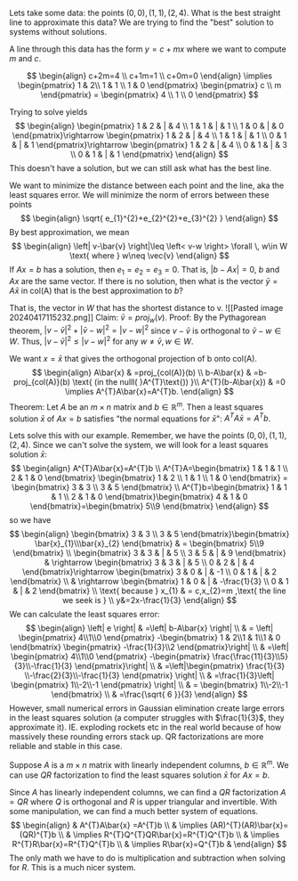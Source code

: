 Lets take some data: the points $(0,0),(1,1),(2,4)$. What is the best straight line to approximate this data? We are trying  to find the "best" solution to systems without solutions.

A line through this data has the form $y=c+mx$ where we want to compute $m$ and $c$. 

$$
\begin{align}
c+2m=4 \\
c+1m=1 \\
c+0m=0
\end{align} \implies \begin{pmatrix}
1 & 2\\ 1 & 1 \\ 1  & 0
\end{pmatrix} \begin{pmatrix}
c \\ m 
\end{pmatrix} = \begin{pmatrix}
4 \\ 1 \\ 0
\end{pmatrix}
$$

Trying to solve yields
$$
\begin{align}
\begin{pmatrix}
1 & 2 & | & 4 \\
1 & 1 & | & 1 \\
1 & 0 & | & 0
\end{pmatrix}\rightarrow  \begin{pmatrix}
1 & 2 & | & 4 \\
1 & 1 & | & 1 \\
0 & 1 & | & 1
\end{pmatrix}\rightarrow  \begin{pmatrix}
1 & 2 & | & 4 \\
0 & 1 & | & 3 \\
0 & 1 & | & 1
\end{pmatrix}
\end{align}
$$
This doesn't have a solution, but we can still ask what has the best line. 

We want to minimize the distance between each point and the line, aka the least squares error. 
We will minimize the norm of errors between these points
$$
\begin{align}
\sqrt{ e_{1}^{2}+e_{2}^{2}+e_{3}^{2} } 
\end{align}
$$
By best approximation, we mean
$$
\begin{align}
\left| v-\bar{v}  \right|\leq \left< v-w \right> \forall \, w\in  W \text{ where  } w\neq \vec{v}
\end{align}
$$
If $Ax=b$ has a solution, then $e_{1}=e_{2}=e_{3}=0$. That is, $\left| b-Ax \right|=0$, $b$ and $Ax$ are the same vector. If there is no solution, then what is the vector $\bar{y}=A\bar{x}$ in col(A) that is the best approximation to $b$?

That is, the vector in $W$ that has the shortest distance to v. 
![[Pasted image 20240417115232.png]]
Claim: $\bar{v}=proj_{w}(v)$.
Proof: By the Pythagorean theorem, $\lvert v-\bar{v} \rvert^{2}+\lvert \bar{v}-w \rvert^{2}=\lvert v-w \rvert^{2}$ since $v-\bar{v}$ is orthogonal to $\bar{v}-w\in W$. Thus, $\lvert v-\bar{v} \rvert^{2}\leq \left| v-w \right|^{2}$ for any $w\neq \bar{v},w\in W$.

We want $x=\bar{x}$ that gives the orthogonal projection of b onto col(A). 
$$
\begin{align}
A\bar{x} & =proj_{col(A)}(b) \\
b-A\bar{x} & =b-proj_{col(A)}(b)  \text{ (in the nulll( }A^{T}\text{)) }\\
A^{T}(b-A\bar{x}) & =0 \implies A^{T}A\bar{x}=A^{T}b.
\end{align}
$$
Theorem: Let $A$ be an $m\times n$ matrix and $b\in \mathbb{R}^{m}$. Then a least squares solution $\bar{x}$ of $Ax=b$ satisfies "the normal equations for $\bar{x}$": $A^{T}A\bar{x}=A^{T}b$.

Lets solve this with our example. Remember, we have the points $(0,0),(1,1),(2,4)$. 
Since we can't solve the system, we will look for a least squares solution $\bar{x}:$
$$
\begin{align}
A^{T}A\bar{x}=A^{T}b \\
A^{T}A=\begin{bmatrix}
1 & 1 & 1 \\
2 & 1 & 0
\end{bmatrix} \begin{bmatrix}
1 & 2 \\
1 & 1 \\
1 & 0
\end{bmatrix} = \begin{bmatrix}
3 & 3 \\
3 & 5
\end{bmatrix} \\
A^{T}b=\begin{bmatrix}
1 & 1 & 1 \\
2 & 1 & 0
\end{bmatrix}\begin{bmatrix}
4 & 1 & 0
\end{bmatrix}=\begin{bmatrix}
5\\9
\end{bmatrix}
\end{align}
$$
so we have 
$$
\begin{align}
\begin{bmatrix}
3 & 3 \\
3 & 5
\end{bmatrix}\begin{bmatrix}
\bar{x}_{1}\\\bar{x}_{2}
\end{bmatrix}  & = \begin{bmatrix}
5\\9
\end{bmatrix} \\
\begin{bmatrix}
3 & 3 & | & 5 \\
3 & 5 & | & 9
\end{bmatrix} & \rightarrow  \begin{bmatrix}
3 & 3 & | & 5 \\
0 & 2 & | & 4
\end{bmatrix}\rightarrow  \begin{bmatrix}
3 & 0 & | & -1 \\
0 & 1 & | & 2
\end{bmatrix} \\
 & \rightarrow  \begin{bmatrix}
1 & 0 & | & -\frac{1}{3} \\
0 & 1 & | & 2
\end{bmatrix}  \\
  \text{ because } x_{1}  & = c,x_{2}=m ,\text{ the line we seek is } \\
  y&=2x-\frac{1}{3}
\end{align}
$$
We can calculate the least squares error:
$$
\begin{align}
\left| e \right| & =\left| b-A\bar{x} \right| \\
 & = \left| \begin{pmatrix}
4\\1\\0
\end{pmatrix} -\begin{bmatrix}
1 & 2\\1 & 1\\1 & 0
\end{bmatrix} \begin{pmatrix}
-\frac{1}{3}\\2
\end{pmatrix}\right| \\
 & =\left| \begin{pmatrix}
4\\1\\0
\end{pmatrix} -\begin{pmatrix}
\frac{\frac{11}{3}\\5}{3}\\-\frac{1}{3}
\end{pmatrix}\right| \\
 & =\left|\begin{pmatrix}
\frac{1}{3} \\-\frac{2}{3}\\-\frac{1}{3}
\end{pmatrix}  \right| \\
 & =\frac{1}{3}\left| \begin{pmatrix}
1\\-2\\-1 
\end{pmatrix} \right| \\
 & = \begin{bmatrix}
1\\-2\\-1
\end{bmatrix} \\
 & =\frac{\sqrt{ 6 }}{3}
\end{align}
$$
However, small numerical errors in Gaussian elimination create large errors in the least squares solution (a computer struggles with $\frac{1}{3}$, they approximate it). IE. exploding rockets etc in the real world because of how massively these rounding errors stack up. 
QR factorizations are more reliable and stable in this case.

Suppose $A$ is a $m\times n$ matrix with linearly independent columns, $b\in \mathbb{R}^{m}$. 
We can use $QR$ factorization to find the least squares solution $\bar{x}$ for $Ax=b$.

Since $A$ has linearly independent columns, we can find a $QR$ factorization
$A=QR$ where $Q$ is orthogonal and $R$ is upper triangular and invertible. With some manipulation, we can find a much better system of equations.
$$
\begin{align}
 & A^{T}A\bar{x} =A^{T}b \\
 & \implies (AR)^{T}(AR)\bar{x}=(QR)^{T}b \\
 & \implies R^{T}Q^{T}QR\bar{x}=R^{T}Q^{T}b \\
 & \implies R^{T}R\bar{x}=R^{T}Q^{T}b \\
 & \implies R\bar{x}=Q^{T}b
 & \end{align}
$$
The only math we have to do is multiplication and subtraction when solving for $R$. This is a much nicer system.


